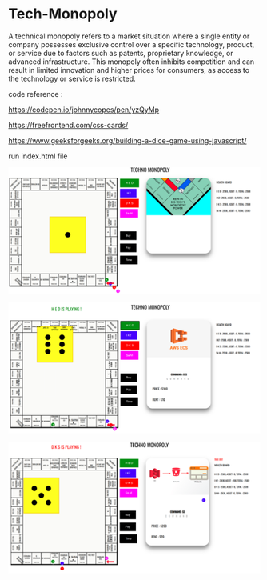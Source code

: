 # Tech-Monopoly

A technical monopoly refers to a market situation where a single entity or company possesses exclusive control over a specific technology, product, or service due to factors such as patents, proprietary knowledge, or advanced infrastructure. This monopoly often inhibits competition and can result in limited innovation and higher prices for consumers, as access to the technology or service is restricted.

code reference : 

https://codepen.io/johnnycopes/pen/yzQyMp


https://freefrontend.com/css-cards/


https://www.geeksforgeeks.org/building-a-dice-game-using-javascript/


run index.html file


![being of game](start.png)



![first team play](team1.png)



![different team game and their score](play.png)
